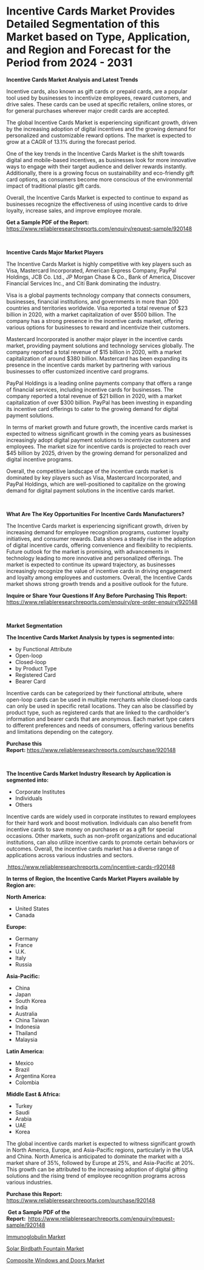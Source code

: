 <p><h1>Incentive Cards Market Provides Detailed Segmentation of this Market based on Type, Application, and Region and Forecast for the Period from 2024 - 2031</h1></p><p><strong>Incentive Cards Market Analysis and Latest Trends</strong></p>
<p><p>Incentive cards, also known as gift cards or prepaid cards, are a popular tool used by businesses to incentivize employees, reward customers, and drive sales. These cards can be used at specific retailers, online stores, or for general purchases wherever major credit cards are accepted.</p><p>The global Incentive Cards Market is experiencing significant growth, driven by the increasing adoption of digital incentives and the growing demand for personalized and customizable reward options. The market is expected to grow at a CAGR of 13.1% during the forecast period.</p><p>One of the key trends in the Incentive Cards Market is the shift towards digital and mobile-based incentives, as businesses look for more innovative ways to engage with their target audience and deliver rewards instantly. Additionally, there is a growing focus on sustainability and eco-friendly gift card options, as consumers become more conscious of the environmental impact of traditional plastic gift cards.</p><p>Overall, the Incentive Cards Market is expected to continue to expand as businesses recognize the effectiveness of using incentive cards to drive loyalty, increase sales, and improve employee morale.</p></p>
<p><strong>Get a Sample PDF of the Report:&nbsp;</strong> <a href="https://www.reliableresearchreports.com/enquiry/request-sample/920148">https://www.reliableresearchreports.com/enquiry/request-sample/920148</a></p>
<p>&nbsp;</p>
<p><strong>Incentive Cards Major Market Players</strong></p>
<p><p>The Incentive Cards Market is highly competitive with key players such as Visa, Mastercard Incorporated, American Express Company, PayPal Holdings, JCB Co. Ltd., JP Morgan Chase & Co., Bank of America, Discover Financial Services Inc., and Citi Bank dominating the industry.</p><p>Visa is a global payments technology company that connects consumers, businesses, financial institutions, and governments in more than 200 countries and territories worldwide. Visa reported a total revenue of $23 billion in 2020, with a market capitalization of over $500 billion. The company has a strong presence in the incentive cards market, offering various options for businesses to reward and incentivize their customers.</p><p>Mastercard Incorporated is another major player in the incentive cards market, providing payment solutions and technology services globally. The company reported a total revenue of $15 billion in 2020, with a market capitalization of around $380 billion. Mastercard has been expanding its presence in the incentive cards market by partnering with various businesses to offer customized incentive card programs.</p><p>PayPal Holdings is a leading online payments company that offers a range of financial services, including incentive cards for businesses. The company reported a total revenue of $21 billion in 2020, with a market capitalization of over $300 billion. PayPal has been investing in expanding its incentive card offerings to cater to the growing demand for digital payment solutions.</p><p>In terms of market growth and future growth, the incentive cards market is expected to witness significant growth in the coming years as businesses increasingly adopt digital payment solutions to incentivize customers and employees. The market size for incentive cards is projected to reach over $45 billion by 2025, driven by the growing demand for personalized and digital incentive programs.</p><p>Overall, the competitive landscape of the incentive cards market is dominated by key players such as Visa, Mastercard Incorporated, and PayPal Holdings, which are well-positioned to capitalize on the growing demand for digital payment solutions in the incentive cards market.</p></p>
<p>&nbsp;</p>
<p><strong>What Are The Key Opportunities For Incentive Cards Manufacturers?</strong></p>
<p><p>The Incentive Cards market is experiencing significant growth, driven by increasing demand for employee recognition programs, customer loyalty initiatives, and consumer rewards. Data shows a steady rise in the adoption of digital incentive cards, offering convenience and flexibility to recipients. Future outlook for the market is promising, with advancements in technology leading to more innovative and personalized offerings. The market is expected to continue its upward trajectory, as businesses increasingly recognize the value of incentive cards in driving engagement and loyalty among employees and customers. Overall, the Incentive Cards market shows strong growth trends and a positive outlook for the future.</p></p>
<p><strong>Inquire or Share Your Questions If Any Before Purchasing This Report:</strong> <a href="https://www.reliableresearchreports.com/enquiry/pre-order-enquiry/920148">https://www.reliableresearchreports.com/enquiry/pre-order-enquiry/920148</a></p>
<p>&nbsp;</p>
<p><strong>Market Segmentation</strong></p>
<p><strong>The Incentive Cards Market Analysis by types is segmented into:</strong></p>
<p><ul><li>by Functional Attribute</li><li>Open-loop</li><li>Closed-loop</li><li>by Product Type</li><li>Registered Card</li><li>Bearer Card</li></ul></p>
<p><p>Incentive cards can be categorized by their functional attribute, where open-loop cards can be used in multiple merchants while closed-loop cards can only be used in specific retail locations. They can also be classified by product type, such as registered cards that are linked to the cardholder's information and bearer cards that are anonymous. Each market type caters to different preferences and needs of consumers, offering various benefits and limitations depending on the category.</p></p>
<p><strong>Purchase this Report:&nbsp;</strong><a href="https://www.reliableresearchreports.com/purchase/920148">https://www.reliableresearchreports.com/purchase/920148</a></p>
<p>&nbsp;</p>
<p><strong>The Incentive Cards Market Industry Research by Application is segmented into:</strong></p>
<p><ul><li>Corporate Institutes</li><li>Individuals</li><li>Others</li></ul></p>
<p><p>Incentive cards are widely used in corporate institutes to reward employees for their hard work and boost motivation. Individuals can also benefit from incentive cards to save money on purchases or as a gift for special occasions. Other markets, such as non-profit organizations and educational institutions, can also utilize incentive cards to promote certain behaviors or outcomes. Overall, the incentive cards market has a diverse range of applications across various industries and sectors.</p></p>
<p><a href="https://www.reliableresearchreports.com/incentive-cards-r920148">&nbsp;https://www.reliableresearchreports.com/incentive-cards-r920148</a></p>
<p><strong>In terms of Region, the Incentive Cards Market Players available by Region are:</strong></p>
<p>
    <p> <strong> North America: </strong>
        <ul>
            <li>United States</li>
            <li>Canada</li>
        </ul>
        </p> 
    <p> <strong> Europe: </strong>
        <ul>
            <li>Germany</li>
            <li>France</li>
            <li>U.K.</li>
            <li>Italy</li>
            <li>Russia</li>
        </ul>
        </p> 
    <p> <strong> Asia-Pacific: </strong>
        <ul>
            <li>China</li>
            <li>Japan</li>
            <li>South Korea</li>
            <li>India</li>
            <li>Australia</li>
            <li>China Taiwan</li>
            <li>Indonesia</li>
            <li>Thailand</li>
            <li>Malaysia</li>
        </ul>
        </p> 
    <p> <strong> Latin America: </strong>
        <ul>
            <li>Mexico</li>
            <li>Brazil</li>
            <li>Argentina Korea</li>
            <li>Colombia</li>
        </ul>
        </p> 
    <p> <strong> Middle East & Africa: </strong>
        <ul>
            <li>Turkey</li>
            <li>Saudi</li>
            <li>Arabia</li>
            <li>UAE</li>
            <li>Korea</li>
        </ul>
    </p>
    </p>
<p><p>The global incentive cards market is expected to witness significant growth in North America, Europe, and Asia-Pacific regions, particularly in the USA and China. North America is anticipated to dominate the market with a market share of 35%, followed by Europe at 25%, and Asia-Pacific at 20%. This growth can be attributed to the increasing adoption of digital gifting solutions and the rising trend of employee recognition programs across various industries.</p></p>
<p><strong>Purchase this Report: </strong><a href="https://www.reliableresearchreports.com/purchase/920148">https://www.reliableresearchreports.com/purchase/920148</a></p>
<p>&nbsp;<strong>Get a Sample PDF of the Report:&nbsp;&nbsp;</strong><a href="https://www.reliableresearchreports.com/enquiry/request-sample/920148">https://www.reliableresearchreports.com/enquiry/request-sample/920148</a></p>
<p><strong></strong></p>
<p><p><a href="https://medium.com/@jayrussel82/immunoglobulin-market-furnishes-information-on-market-share-market-trends-and-market-growth-af571b64dce8">Immunoglobulin Market</a></p><p><a href="https://www.linkedin.com/pulse/solar-birdbath-fountain-market-size-outlook-forecast-ngnkf?trackingId=jqYIrbVtK%2BMjrOW5RmZb1A%3D%3D">Solar Birdbath Fountain Market</a></p><p><a href="https://www.linkedin.com/pulse/composite-windows-doors-market-trends-forecast-competitive-er2qf?trackingId=y9El7rTkLSp%2BZGLFv5AjSQ%3D%3D">Composite Windows and Doors Market</a></p></p>